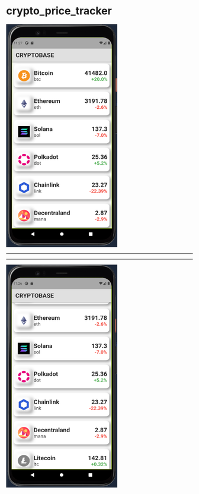 # crypto_price_tracker



<img src="https://github.com/JosephAlzieb/Crypto-Price-Tracker/blob/master/screenshots/1.png" width="300" height="600">

___
___

<img src="https://github.com/JosephAlzieb/Crypto-Price-Tracker/blob/master/screenshots/2.png" width="300" height="600">
